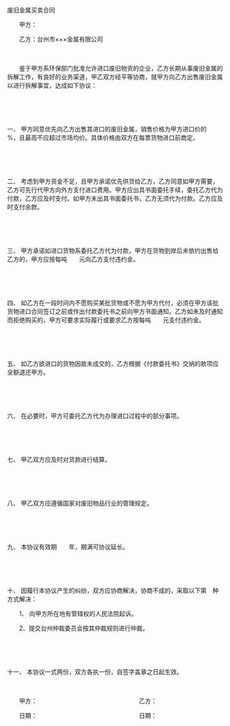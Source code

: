 



废旧金属买卖合同



 

　　甲方：

　　乙方：台州市×××金属有限公司　　

　　

　　鉴于甲方系环保部门批准允许进口废旧物资的企业，乙方长期从事废旧金属的拆解工作，有良好的业务渠道，甲乙双方经平等协商，就甲方向乙方出售废旧金属以进行拆解事宜，达成如下协议：

　　

　　

一、
甲方同意优先向乙方出售其进口的废旧金属，销售价格为甲方进口价的　%，且最高不应超过市场均价。具体价格由双方在每票货物进口前商定。

　　

　　

二、
考虑到甲方资金不足，且甲方承诺优先供货给乙方，乙方同意如甲方需要，乙方可先行代甲方向外方支付进口费用。甲方应出具书面委托手续，委托乙方代为付款，乙方应及时支付。如甲方未出具书面委托书，乙方无须代为付款。乙方应及时支付余款。

　　

　　

三、
甲方承诺如进口货物系委托乙方代为付款，甲方在货物到岸后未依约出售给乙方的，甲方应按每吨　　元向乙方支付违约金。

　　

　　

四、
如乙方在一段时间内不愿购买某批货物或不愿为甲方代付，必须在甲方该批货物进口合同签订之前或作出付款委托书之前向甲方书面通知。乙方如未及时通知而拒绝购买的，甲方可要求实际履行或要求乙方按每吨　　元支付违约金。

　　

　　

五、
如乙方欲进口的货物因故未成交的，乙方根据《付款委托书》交纳的款项应全额退还甲方。

　　

　　

六、
在必要时，甲方可委托乙方代为办理进口过程中的部分事项。

　　

　　

七、
甲乙双方应及时对货款进行结算。

　　

　　

八、
甲乙双方应遵循国家对废旧物品行业的管理规定。

　　

　　

九、
本协议有效期　　年，期满可协议延长。

　　

　　

十、
因履行本协议产生的纠纷，双方应协商解决，协商不成的，采取以下第　种方式解决：

　　1、 向甲方所在地有管辖权的人民法院起诉。

　　2、提交台州仲裁委员会按其仲裁规则进行仲裁。

　　

　　

十一、
本协议一式两份，双方各执一份，自签字盖章之日起生效。

　　

　　甲方：　　　　　　　　　　　　　　　　　乙方：

　　日期：　　　　　　　　　　　　　　　　　日期：

　　